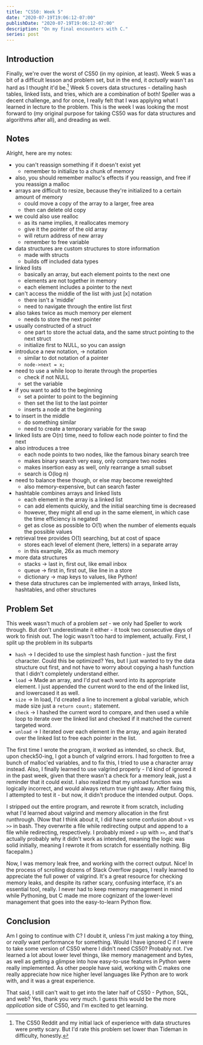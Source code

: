 ```yaml
---
title: "CS50: Week 5"
date: "2020-07-19T19:06:12-07:00"
publishDate: "2020-07-19T19:06:12-07:00"
description: "On my final encounters with C."
series: post
---
```


## Introduction
Finally, we're over the worst of CS50 (in my opinion, at least). Week 5 was a bit of a difficult lesson and problem set, but in the end, it *actually* wasn't as hard as I thought it'd be.[^1] Week 5 covers data structures - detailing hash tables, linked lists, and tries, which are a combination of both! Speller was a decent challenge, and for once, I really felt that I was applying what I learned in lecture to the problem. This is the week I was looking the most forward to (my original purpose for taking CS50 was for data structures and algorithms after all), and dreading as well. 

## Notes
Alright, here are my notes:
- you can't reassign something if it doesn't exist yet
	- remember to initialize to a chunk of memory
- also, you should remember malloc's effects if you reassign, and free if you reassign a malloc
- arrays are difficult to resize, because they're initialized to a certain amount of memory
	- could move a copy of the array to a larger, free area
	- then can delete old copy
- we could also use realloc
	- as its name implies, it reallocates memory
	- give it the pointer of the old array
	- will return address of new array
	- remember to free variable
- data structures are custom structures to store information
	- made with structs
	- builds off included data types
- linked lists
	- basically an array, but each element points to the next one
	- elements are not together in memory
	- each element includes a pointer to the next
- can't access the middle of the list with just [x] notation
	- there isn't a 'middle'
	- need to navigate through the entire list first
- also takes twice as much memory per element
	- needs to store the next pointer
- usually constructed of a struct
	- one part to store the actual data, and the same struct pointing to the next struct
	- initialize first to NULL, so you can assign
- introduce a new notation, -> notation
	- similar to dot notation of a pointer
	- `node->next = x;`
- need to use a while loop to iterate through the properties
	- check if not NULL
	- set the variable
- if you want to add to the beginning
	- set a pointer to point to the beginning
	- then set the list to the last pointer
	- inserts a node at the beginning
- to insert in the middle
	- do something similar
	- need to create a temporary variable for the swap
- linked lists are O(n) time, need to follow each node pointer to find the next
- also introduces a tree
	- each node points to two nodes, like the famous binary search tree
	- makes binary search very easy, only compare two nodes
	- makes insertion easy as well, only rearrange a small subset
	- search is O(log n)
- need to balance these though, or else may become reweighted
	- also memory-expensive, but can search faster
- hashtable combines arrays and linked lists
	- each element in the array is a linked list
	- can add elements quickly, and the initial searching time is decreased
	- however, they might all end up in the same element, in which case the time efficiency is negated
	- get as close as possible to O(1) when the number of elements equals the possible values
- retrieval tree provides O(1) searching, but at cost of space
	- stores each level of element (here, letters) in a separate array
	- in this example, 26x as much memory
- more data structures
	- stacks -> last in, first out, like email inbox
	- queue -> first in, first out, like line in a store
	- dictionary -> map keys to values, like Python!
- these data structures can be implemented with arrays, linked lists, hashtables, and other structures

## Problem Set
This week wasn't much of a problem *set* - we only had Speller to work through. But don't underestimate it either - it took two consecutive days of work to finish out. The logic wasn't too hard to implement, actually. 
First, I split up the problem in its subparts
- `hash` -> I decided to use the simplest hash function - just the first character. Could this be optimized? Yes, but I just wanted to try the data structure out first, and not have to worry about copying a hash function that I didn't completely understand either.
- `load` -> Made an array, and I'd put each word into its appropriate element. I just appended the current word to the end of the linked list, and lowercased it as well.
- `size` -> In load, I'd created a line to increment a global variable, which made size just a `return count;` statement.
- `check` -> I hashed the current word to compare, and then used a while loop to iterate over the linked list and checked if it matched the current targeted word.
- `unload` -> I iterated over each element in the array, and again iterated over the linked list to free each pointer in the list.

The first time I wrote the program, it worked as intended, so check. But, upon check50-ing, I got a bunch of valgrind errors. I had forgotten to free a bunch of malloc'ed variables, and to fix this, I tried to use a character array instead. Also, I finally learned to use valgrind properly - I'd kind of ignored it in the past week, given that there wasn't a check for a memory leak, just a reminder that it could exist. I also realized that my unload function was logically incorrect, and would always return true right away. After fixing this, I attempted to test it - but now, it didn't produce the intended output. Oops.

I stripped out the entire program, and rewrote it from scratch, including what I'd learned about valgrind and memory allocation in the first runthrough. (Now that I think about it, I did have some confusion about `>` vs `>>` in bash. They overwrite a file while redirecting output and append to a file while redirecting, respectively. I probably mixed `>` up with `>>`, and that's actually probably why it didn't work as intended, meaning the logic was solid initially, meaning I rewrote it from scratch for essentially nothing. Big facepalm.)

Now, I was memory leak free, and working with the correct output. Nice! In the process of scrolling dozens of Stack Overflow pages, I really learned to appreciate the full power of valgrind. It's a great resource for checking memory leaks, and despite its rather scary, confusing interface, it's an essential tool, really. I never had to keep memory management in mind while Pythoning, but C made me more cognizant of the lower-level management that goes into the easy-to-learn Python flow.

## Conclusion
Am I going to continue with C? I doubt it, unless I'm just making a toy thing, or *really* want performance for something. Would I have ignored C if I were to take some version of CS50 where I didn't need CS50? Probably not. I've learned a lot about lower level things, like memory management and bytes, as well as getting a glimpse into how easy-to-use features in Python were really implemented. As other people have said, working with C makes one really appreciate how nice higher level languages like Python are to work with, and it was a great experience. 

That said, I still can't wait to get into the later half of CS50 - Python, SQL, and web? Yes, thank you very much. I guess this would be the more *application* side of CS50, and I'm excited to get learning.

[^1]: The CS50 Reddit and my initial lack of experience with data structures were pretty scary. But I'd rate this problem set lower than Tideman in difficulty, honestly.

